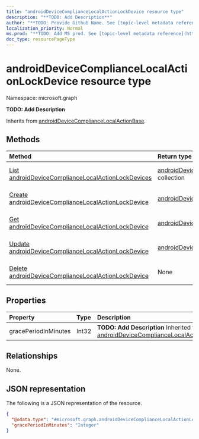 ```yaml
---
title: "androidDeviceComplianceLocalActionLockDevice resource type"
description: "**TODO: Add Description**"
author: "**TODO: Provide Github Name. See [topic-level metadata reference](https://msgo.azurewebsites.net/add/document/guidelines/metadata.html#topic-level-metadata)**"
localization_priority: Normal
ms.prod: "**TODO: Add MS prod. See [topic-level metadata reference](https://msgo.azurewebsites.net/add/document/guidelines/metadata.html#topic-level-metadata)**"
doc_type: resourcePageType
---
```


# androidDeviceComplianceLocalActionLockDevice resource type

Namespace: microsoft.graph

**TODO: Add Description**


Inherits from [androidDeviceComplianceLocalActionBase](../resources/androiddevicecompliancelocalactionbase.md).

## Methods
|Method|Return type|Description|
|:---|:---|:---|
|[List androidDeviceComplianceLocalActionLockDevices](../api/intune-androiddevicecompliancelocalactionlockdevice-list.md)|[androidDeviceComplianceLocalActionLockDevice](../resources/intune-androiddevicecompliancelocalactionlockdevice.md) collection|Get a list of the [androidDeviceComplianceLocalActionLockDevice](../resources/androiddevicecompliancelocalactionlockdevice.md) objects and their properties.|
|[Create androidDeviceComplianceLocalActionLockDevice](../api/intune-androiddevicecompliancelocalactionlockdevice-create.md)|[androidDeviceComplianceLocalActionLockDevice](../resources/intune-androiddevicecompliancelocalactionlockdevice.md)|Create a new [androidDeviceComplianceLocalActionLockDevice](../resources/intune-androiddevicecompliancelocalactionlockdevice.md) object.|
|[Get androidDeviceComplianceLocalActionLockDevice](../api/intune-androiddevicecompliancelocalactionlockdevice-get.md)|[androidDeviceComplianceLocalActionLockDevice](../resources/intune-androiddevicecompliancelocalactionlockdevice.md)|Read the properties and relationships of an [androidDeviceComplianceLocalActionLockDevice](../resources/intune-androiddevicecompliancelocalactionlockdevice.md) object.|
|[Update androidDeviceComplianceLocalActionLockDevice](../api/intune-androiddevicecompliancelocalactionlockdevice-update.md)|[androidDeviceComplianceLocalActionLockDevice](../resources/intune-androiddevicecompliancelocalactionlockdevice.md)|Update the properties of an [androidDeviceComplianceLocalActionLockDevice](../resources/intune-androiddevicecompliancelocalactionlockdevice.md) object.|
|[Delete androidDeviceComplianceLocalActionLockDevice](../api/intune-androiddevicecompliancelocalactionlockdevice-delete.md)|None|Deletes an [androidDeviceComplianceLocalActionLockDevice](../resources/intune-androiddevicecompliancelocalactionlockdevice.md) object.|

## Properties
|Property|Type|Description|
|:---|:---|:---|
|gracePeriodInMinutes|Int32|**TODO: Add Description** Inherited from [androidDeviceComplianceLocalActionBase](../resources/intune-androiddevicecompliancelocalactionbase.md)|

## Relationships
None.

## JSON representation
The following is a JSON representation of the resource.
<!-- {
  "blockType": "resource",
  "keyProperty": "id",
  "@odata.type": "microsoft.graph.androidDeviceComplianceLocalActionLockDevice",
  "baseType": "microsoft.graph.androidDeviceComplianceLocalActionBase",
  "openType": false
}
-->
``` json
{
  "@odata.type": "#microsoft.graph.androidDeviceComplianceLocalActionLockDevice",
  "gracePeriodInMinutes": "Integer"
}
```

